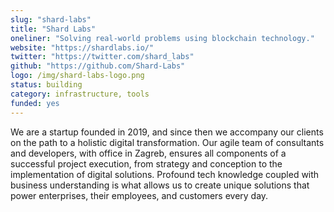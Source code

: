 ```yaml
---
slug: "shard-labs"
title: "Shard Labs"
oneliner: "Solving real-world problems using blockchain technology."
website: "https://shardlabs.io/"
twitter: "https://twitter.com/shard_labs"
github: "https://github.com/Shard-Labs"
logo: /img/shard-labs-logo.png
status: building
category: infrastructure, tools
funded: yes
---
```


We are a startup founded in 2019, and since then we accompany our clients on the path to a holistic digital transformation. Our agile team of consultants and developers, with office in Zagreb, ensures all components of a successful project execution, from strategy and conception to the implementation of digital solutions. Profound tech knowledge coupled with business understanding is what allows us to create unique solutions that power enterprises, their employees, and customers every day.
